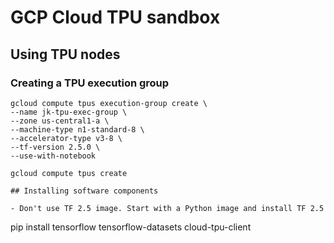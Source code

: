 # GCP Cloud TPU sandbox

## Using TPU nodes

### Creating a TPU execution group

```
gcloud compute tpus execution-group create \
--name jk-tpu-exec-group \
--zone us-central1-a \
--machine-type n1-standard-8 \
--accelerator-type v3-8 \
--tf-version 2.5.0 \
--use-with-notebook
```


```
gcloud compute tpus create 

## Installing software components

- Don't use TF 2.5 image. Start with a Python image and install TF 2.5

```
pip install tensorflow tensorflow-datasets cloud-tpu-client
```






